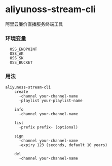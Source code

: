 # aliyunoss-stream-cli
阿里云廉价直播服务终端工具

### 环境变量
      OSS_ENDPOINT
      OSS_AK
      OSS_SK
      OSS_BUCKET

### 用法

                
    aliyunoss-stream-cli
        create
          -channel your-channel-name
          -playlist your-playlist-name

        info
          -channel your-channel-name

        list
          -prefix prefix- (optional)

        sign
          -channel your-channel-name
          -expiry 123 (seconds, default 10 years)

        del
          -channel your-channel-name
